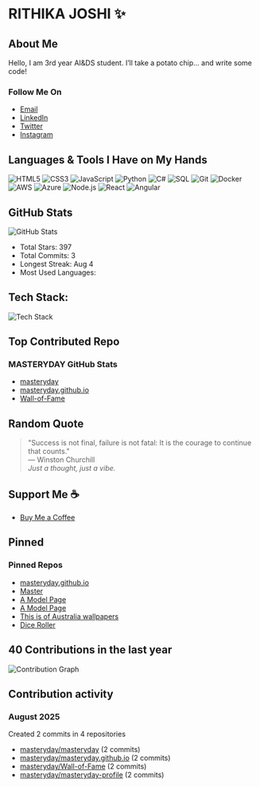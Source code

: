 # RITHIKA JOSHI ✨

## About Me  

Hello, I am 3rd year AI&DS student.
I’ll take a potato chip… and write some code!

### Follow Me On
- [Email](mailto:rithikajoshi.b@gmail.com?subject=Toad%20Wizard%20Message&body=Hello%20Rithika,) 
- [LinkedIn](www.linkedin.com/in/rithikajoshi1130)  
- [Twitter](https://twitter.com/yourusername)  
- [Instagram](https://www.instagram.com/rithikajoshi.b/?next=%2F)  

## Languages & Tools I Have on My Hands
![HTML5](https://img.shields.io/badge/HTML5-E34F26?style=for-the-badge&logo=html5&logoColor=white) ![CSS3](https://img.shields.io/badge/CSS3-1572B6?style=for-the-badge&logo=css3&logoColor=white) ![JavaScript](https://img.shields.io/badge/JavaScript-F7DF1E?style=for-the-badge&logo=javascript&logoColor=black) ![Python](https://img.shields.io/badge/Python-3776AB?style=for-the-badge&logo=python&logoColor=white) ![C#](https://img.shields.io/badge/C%23-239120?style=for-the-badge&logo=c-sharp&logoColor=white) ![SQL](https://img.shields.io/badge/SQL-4479A1?style=for-the-badge&logo=sql&logoColor=white) ![Git](https://img.shields.io/badge/Git-F05032?style=for-the-badge&logo=git&logoColor=white) ![Docker](https://img.shields.io/badge/Docker-2496ED?style=for-the-badge&logo=docker&logoColor=white) ![AWS](https://img.shields.io/badge/AWS-232F3E?style=for-the-badge&logo=amazon-aws&logoColor=white) ![Azure](https://img.shields.io/badge/Azure-0078D4?style=for-the-badge&logo=microsoft-azure&logoColor=white) ![Node.js](https://img.shields.io/badge/Node.js-339933?style=for-the-badge&logo=nodedotjs&logoColor=white) ![React](https://img.shields.io/badge/React-61DAFB?style=for-the-badge&logo=react&logoColor=black) ![Angular](https://img.shields.io/badge/Angular-DD0031?style=for-the-badge&logo=angular&logoColor=white)

## GitHub Stats
![GitHub Stats](https://github-readme-stats.vercel.app/api?username=yourusername&show_icons=true&theme=radical)  
- Total Stars: 397  
- Total Commits: 3  
- Longest Streak: Aug 4  
- Most Used Languages:  

## Tech Stack:
![Tech Stack](https://skillicons.dev/icons?i=html,css,js,python,csharp,sql,git,docker,aws,azure,node,react,angular)

## Top Contributed Repo
### MASTERYDAY GitHub Stats
- [masteryday](https://github.com/yourusername/masteryday)  
- [masteryday.github.io](https://github.com/yourusername/masteryday.github.io)  
- [Wall-of-Fame](https://github.com/yourusername/Wall-of-Fame)  

## Random Quote
> "Success is not final, failure is not fatal: It is the courage to continue that counts."  
> — Winston Churchill  
> *Just a thought, just a vibe.*

## Support Me ☕
- [Buy Me a Coffee](https://www.buymeacoffee.com/yourusername)

## Pinned
### Pinned Repos
- [masteryday.github.io](https://github.com/yourusername/masteryday.github.io)  
- [Master](https://github.com/yourusername/master)  
- [A Model Page](https://github.com/yourusername/amodelpage)  
- [A Model Page](https://github.com/yourusername/amodelpage2)  
- [This is of Australia wallpapers](https://github.com/yourusername/australiawallpapers)  
- [Dice Roller](https://github.com/yourusername/diceroller)

## 40 Contributions in the last year
![Contribution Graph](https://ghchart.rshah.org/yourusername)

## Contribution activity
### August 2025
Created 2 commits in 4 repositories  
- [masteryday/masteryday](https://github.com/yourusername/masteryday) (2 commits)  
- [masteryday/masteryday.github.io](https://github.com/yourusername/masteryday.github.io) (2 commits)  
- [masteryday/Wall-of-Fame](https://github.com/yourusername/Wall-of-Fame) (2 commits)  
- [masteryday/masteryday-profile](https://github.com/yourusername/masteryday-profile) (2 commits)
